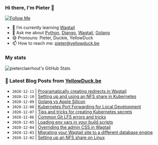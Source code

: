 ### Hi there, I'm Pieter 👋  
[![Follow Me](https://img.shields.io/github/followers/pieterclaerhout?label=Follow&style=social)](https://github.com/pieterclaerhout)

- 🌱 I’m currently learning [Wagtail](https://wagtail.io)
- 💬 Ask me about [Python](https://www.python.org), [Django](https://www.djangoproject.com), [Wagtail](https://wagtail.io), [Golang](https://golang.org)
- 😄 Pronouns: Pieter, Duckie, YellowDuck
- 📫 How to reach me: pieter@yellowduck.be

### My stats

![pieterclaerhout's GitHub Stats](https://github-readme-stats.vercel.app/api?username=pieterclaerhout&show_icons=true&count_private=true&line_height=40)

### 📩 Latest Blog Posts from [YellowDuck.be](https://www.yellowduck.be/)
<!-- BLOG-POST-LIST:START -->
- `2020-12-11` | [Programatically creating redirects in Wagtail](https://www.yellowduck.be/programatically-creating-redirects-wagtail?utm_source=Programatically+creating+redirects+in+Wagtail&utm_medium=RSS&utm_campaign=RSS+Reader)  
- `2020-12-10` | [Setting up and using an NFS share in Kubernetes](https://www.yellowduck.be/setting-up-and-using-an-nfs-share-in-kubernetes?utm_source=Setting+up+and+using+an+NFS+share+in+Kubernetes&utm_medium=RSS&utm_campaign=RSS+Reader)  
- `2020-12-09` | [Golang vs Apple Silicon](https://www.yellowduck.be/golang-vs-apple-silicon?utm_source=Golang+vs+Apple+Silicon&utm_medium=RSS&utm_campaign=RSS+Reader)  
- `2020-12-08` | [Kubernetes Port Forwarding for Local Development](https://www.yellowduck.be/kubernetes-port-forwarding-for-local-development?utm_source=Kubernetes+Port+Forwarding+for+Local+Development&utm_medium=RSS&utm_campaign=RSS+Reader)  
- `2020-12-07` | [Tips and tricks for creating Kubernetes secrets](https://www.yellowduck.be/tips-and-tricks-for-creating-kubernetes-secrets?utm_source=Tips+and+tricks+for+creating+Kubernetes+secrets&utm_medium=RSS&utm_campaign=RSS+Reader)  
- `2020-12-06` | [Common Git LFS errors and tricks](https://www.yellowduck.be/common-git-lfs-errors-and-tricks?utm_source=Common+Git+LFS+errors+and+tricks&utm_medium=RSS&utm_campaign=RSS+Reader)  
- `2020-12-05` | [Loading env vars in your build scripts](https://www.yellowduck.be/loading-env-vars-in-your-build-scripts?utm_source=Loading+env+vars+in+your+build+scripts&utm_medium=RSS&utm_campaign=RSS+Reader)  
- `2020-12-04` | [Overriding the admin CSS in Wagtail](https://www.yellowduck.be/overriding-the-admin-css-in-wagtail?utm_source=Overriding+the+admin+CSS+in+Wagtail&utm_medium=RSS&utm_campaign=RSS+Reader)  
- `2020-12-03` | [Migrating your Wagtail site to a different database engine](https://www.yellowduck.be/migrating-your-wagtail-site-to-a-different-database-engine?utm_source=Migrating+your+Wagtail+site+to+a+different+database+engine&utm_medium=RSS&utm_campaign=RSS+Reader)  
- `2020-12-02` | [Setting up an NFS share on Linux](https://www.yellowduck.be/setting-up-an-nfs-share-on-linux?utm_source=Setting+up+an+NFS+share+on+Linux&utm_medium=RSS&utm_campaign=RSS+Reader)  

<!-- BLOG-POST-LIST:END -->
